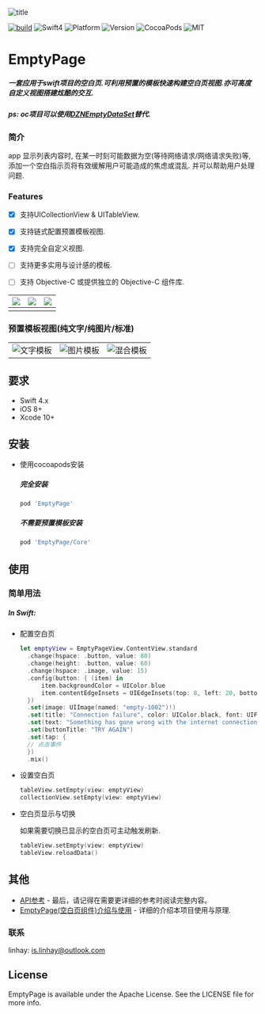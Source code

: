 ![title](https://s.linhey.com/emptypage-17.png)

[![build](https://travis-ci.org/linhay/EmptyPage.svg?branch=master)](https://travis-ci.org/BLFoundation/EmptyPage)
![Swift4](https://img.shields.io/badge/swift-4.0-green.svg?style=flat)
![Platform](https://img.shields.io/cocoapods/p/EmptyPage.svg?style=flat)
![Version](https://img.shields.io/cocoapods/v/EmptyPage.svg?style=flat)
![CocoaPods](https://img.shields.io/badge/dep-CocoaPods-orange.svg)
![MIT](https://img.shields.io/badge/license-MIT-lightgray.svg)

# EmptyPage

##### 一套应用于swift项目的空白页.可利用预置的模板快速构建空白页视图.亦可高度自定义视图搭建炫酷的交互.

##### ps: oc项目可以使用[**DZNEmptyDataSet**](https://github.com/dzenbot/DZNEmptyDataSet)替代.

### 简介

app 显示列表内容时, 在某一时刻可能数据为空(等待网络请求/网络请求失败)等, 添加一个空白指示页将有效缓解用户可能造成的焦虑或混乱. 并可以帮助用户处理问题.

### Features

- [x] 支持UICollectionView & UITableView.

- [x] 支持链式配置预置模板视图.

- [x] 支持完全自定义视图.

- [ ] 支持更多实用与设计感的模板.

- [ ] 支持 Objective-C  或提供独立的 Objective-C 组件库.

| ![](https://s.linhey.com/emptypage-10.gif) | ![](https://s.linhey.com/emptypage-12.gif) | ![](https://s.linhey.com/emptypage-11.gif) |
| :----------------------------------------: | :----------------------------------------: | ------------------------------------------ |
|                                            |                                            |                                            |

### 预置模板视图(纯文字/纯图片/标准)

|                                                    |                                                    |                                                    |
| -------------------------------------------------- | -------------------------------------------------- | -------------------------------------------------- |
| ![文字模板](https://s.linhey.com/emptypage-13.png) | ![图片模板](https://s.linhey.com/emptypage-14.png) | ![混合模板](https://s.linhey.com/emptypage-15.png) |

## 要求

- Swift 4.x
- iOS 8+
- Xcode 10+

## 安装

- 使用cocoapods安装

  ##### 完全安装

  ```ruby
  pod 'EmptyPage'
  ```

  ##### 不需要预置模板安装

  ```ruby
  pod 'EmptyPage/Core'
  ```

## 使用

### 简单用法

##### In Swift:

- 配置空白页

  ```swift
  let emptyView = EmptyPageView.ContentView.standard
  	.change(hspace: .button, value: 80)
  	.change(height: .button, value: 60)
  	.change(hspace: .image, value: 15)
  	.config(button: { (item) in
  		item.backgroundColor = UIColor.blue
  		item.contentEdgeInsets = UIEdgeInsets(top: 8, left: 20, bottom: 8, right: 20)
  	})
  	.set(image: UIImage(named: "empty-1002")!)
  	.set(title: "Connection failure", color: UIColor.black, font: UIFont.boldSystemFont(ofSize: 24))
  	.set(text: "Something has gone wrong with the internet connection. Let's give it another shot.", color: UIColor.black, font: UIFont.systemFont(ofSize: 15))
  	.set(buttonTitle: "TRY AGAIN")
  	.set(tap: {
  	// 点击事件
  	})
  	.mix()
  ```

- 设置空白页

  ```swift
  tableView.setEmpty(view: emptyView)
  collectionView.setEmpty(view: emptyView)
  ```

- 空白页显示与切换

  如果需要切换已显示的空白页可主动触发刷新.

  ```swift
  tableView.setEmpty(view: emptyView)
  tableView.reloadData()
  ```

## 其他

- [API参考](https://linhay.github.io/EmptyPage/) - 最后，请记得在需要更详细的参考时阅读完整内容。
- [EmptyPage(空白页组件)介绍与使用](https://www.linhey.com/2018/01/28/[iOS]EmptyPage(%E7%A9%BA%E7%99%BD%E9%A1%B5%E7%BB%84%E4%BB%B6)%E4%BB%8B%E7%BB%8D%E4%B8%8E%E4%BD%BF%E7%94%A8/) - 详细的介绍本项目使用与原理.

### 联系

linhay: is.linhay@outlook.com

## License

EmptyPage is available under the Apache License. See the LICENSE file for more info.
